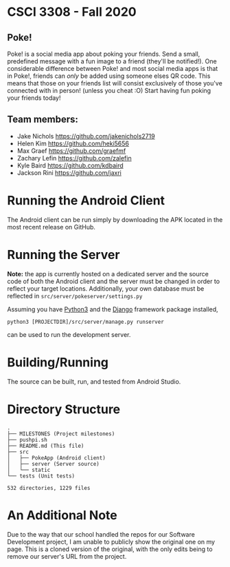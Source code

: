 # CSCI 3308 - Fall 2020

## Poke!
Poke! is a social media app about poking your friends.
Send a small, predefined message with a fun image to a friend (they'll be notified!).
One considerable difference between Poke! and most social media apps is that in
Poke!, friends can *only* be added using someone elses QR code.
This means that those on your friends list will consist exclusively of those
you've connected with in person! (unless you cheat :O)
Start having fun poking your friends today!

## Team members:

- Jake Nichols https://github.com/jakenichols2719
- Helen Kim https://github.com/heki5656
- Max Graef https://github.com/graefmf
- Zachary Lefin https://github.com/zalefin
- Kyle Baird https://github.com/kdbaird
- Jackson Rini https://github.com/jaxri


# Running the Android Client
The Android client can be run simply by downloading the APK located in the most recent
release on GitHub.

# Running the Server
__Note:__ the app is currently hosted on a dedicated server and the source code of both the Android client
and the server must be changed in order to reflect your target locations.
Additionally, your own database must be reflected in `src/server/pokeserver/settings.py`

Assuming you have [Python3](https://www.python.org/downloads/) and the [Django](https://pypi.org/project/Django/) framework
package installed,

`python3 [PROJECTDIR]/src/server/manage.py runserver`

can be used to run the development server.

# Building/Running
The source can be built, run, and tested from Android Studio.

# Directory Structure
```
.
├── MILESTONES (Project milestones)
├── pushpi.sh
├── README.md (This file)
├── src
│   ├── PokeApp (Android client)
│   ├── server (Server source)
│   └── static
└── tests (Unit tests)

532 directories, 1229 files
```

# An Additional Note
Due to the way that our school handled the repos for our Software Development project, I am unable to publicly show the original one on my page. 
This is a cloned version of the original, with the only edits being to remove our server's URL from the project.
